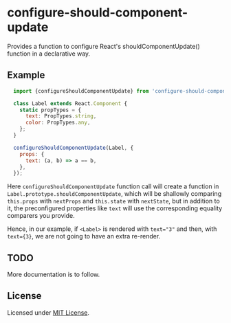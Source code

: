 # configure-should-component-update

Provides a function to configure React's shouldComponentUpdate() function in a declarative way.

## Example

```javascript
  import {configureShouldComponentUpdate} from 'configure-should-component-update';

  class Label extends React.Component {
    static propTypes = {
      text: PropTypes.string,
      color: PropTypes.any,
    };
  }

  configureShouldComponentUpdate(Label, {
    props: {
      text: (a, b) => a == b,
    },
  });
```

Here `configureShouldComponentUpdate` function call will create a function in
`Label.prototype.shouldComponentUpdate`, which will be shallowly comparing
`this.props` with `nextProps` and `this.state` with `nextState`, but in addition to it,
the preconfigured properties like `text` will use the corresponding equality comparers
you provide.

Hence, in our example, if `<Label>` is rendered with `text="3"` and then, with `text={3}`,
we are not going to have an extra re-render.

## TODO

More documentation is to follow.

## License

Licensed under [MIT License](LICENSE).

